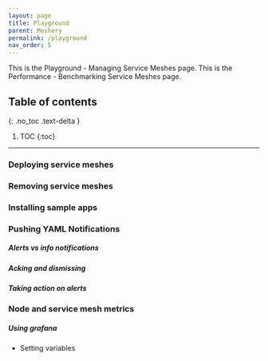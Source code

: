 ```yaml
---
layout: page
title: Playground
parent: Meshery
permalink: /playground
nav_order: 5
---
```


This is the Playground - Managing Service Meshes page.
This is the Performance - Benchmarking Service Meshes page.
## Table of contents
{: .no_toc .text-delta }

1. TOC
{:toc}

---

### Deploying service meshes
### Removing service meshes
### Installing sample apps
### Pushing YAML Notifications 
##### Alerts vs info notifications 
##### Acking and dismissing
##### Taking action on alerts
### Node and service mesh metrics
##### Using grafana
* Setting variables

